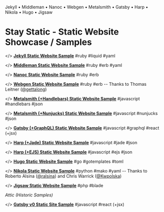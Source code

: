 
Jekyll • Middleman • Nanoc • Webgen • Metalsmith • Gatsby • Harp • Nikola • Hugo • Jigsaw

# Stay Static - Static Website Showcase / Samples



</> [**Jekyll Static Website Sample**](jekyll)  #ruby #liquid #yaml

</> [**Middleman Static Website Sample**](middleman)  #ruby #erb #yaml

</> [**Nanoc Static Website Sample**](nanoc) #ruby #erb

</> [**Webgen Static Website Sample**](webgen) #ruby #erb -- Thanks to Thomas Leitner ([@gettalong](https://github.com/gettalong))

</> [**Metalsmith (+Handlebars) Static Website Sample**](metalsmith-handlebars) #javascript #handlebars #json

</> [**Metalsmith (+Nunjucks) Static Website Sample**](metalsmith-nunjucks) #javascript #nunjucks #json

</> [**Gatsby (+GraphQL) Static Website Sample**](gatsby) #javascript #graphql #react (+jsx)

</> [**Harp (+Jade) Static Website Sample**](harp-jade) #javascript #jade #json

</> [**Harp (+EJS) Static Website Sample**](harp-ejs) #javascript #ejs #json

</> [**Hugo Static Website Sample**](hugo) #go #gotemplates #toml

</> [**Nikola Static Website Sample**](nikola) #python #mako #yaml  -- Thanks to Roberto Alsina ([@ralsina](https://github.com/ralsina)) and Chris Warrick ([@Kwpolska](https://github.com/Kwpolska))

</> [**Jigsaw Static Website Sample**](jigsaw) #php #blade


_Attic (Historic Samples)_

</> [**Gatsby v0 Static Site Sample**](attic/gatsby) #javascript #react (+jsx)

